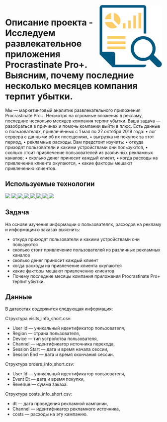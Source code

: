 <img src="study.png" width=200 align="right"/>

# Описание проекта - Исследуем развлекательное приложения Procrastinate Pro+. Выясним, почему последние несколько месяцев компания терпит убытки.

Мы — маркетинговый аналитик развлекательного приложения Procrastinate Pro+. Несмотря на огромные вложения в рекламу, последние несколько месяцев компания терпит убытки. Ваша задача — разобраться в причинах и помочь компании выйти в плюс.
    Есть данные о пользователях, привлечённых с 1 мая по 27 октября 2019 года:
    •	лог сервера с данными об их посещениях,
    •	выгрузка их покупок за этот период,
    •	рекламные расходы.
    Вам предстоит изучить:
    •	откуда приходят пользователи и какими устройствами они пользуются,
    •	сколько стоит привлечение пользователей из различных рекламных каналов;
    •	сколько денег приносит каждый клиент,
    •	когда расходы на привлечение клиента окупаются,
    •	какие факторы мешают привлечению клиентов.


## Используемые технологии
<div align="left">
<a href="https://www.python.org" target="_blank"><img src="https://img.shields.io/badge/Python-3776AB?style=for-the-badge&logo=Python&logoColor=white"/></a>
<a href="https://pandas.pydata.org" target="_blank"><img src="https://img.shields.io/badge/Pandas-150458?style=for-the-badge&logo=pandas&logoColor=white"/>
</a>
<a href="https://jupyter.org" target="_blank"><img src="https://img.shields.io/badge/Jupyter-F37626?style=for-the-badge&logo=Jupyter&logoColor=white"/>
</a>
<a href=# target="_blank"><img src="https://img.shields.io/badge/Numpy-B0E0E6?style=for-the-badge&logo=Numpy&logoColor=white"/>
</a>
<a href=# target="_blank"><img src="https://img.shields.io/badge/Scipy-191970?style=for-the-badge&logo=Scipy&logoColor=white"/>
</a>
<a href=# target="_blank"><img src="https://img.shields.io/badge/Matplotlib-808080?style=for-the-badge&logo=CodeForces&logoColor=white"/>
</a>
<a href=# target="_blank"><img src="https://img.shields.io/badge/Seaborn-047DA3?style=for-the-badge&logo=Codeforces&logoColor=white"/>
</a>
<a href=# target="_blank"><img src="https://img.shields.io/badge/Datetime-FFFF00?style=for-the-badge&logo=Datetime&logoColor=white"/>
</a>
</div> 

## Задача

На основе изучения информации о пользователях, расходов на рекламу и информации о заказах выяснить:

- откуда приходят пользователи и какими устройствами они пользуются
- сколько стоит привлечение пользователей из различных рекламных каналов
- сколько денег приносит каждый клиент
- когда расходы на привлечение клиента окупаются
- какие факторы мешают привлечению клиентов
- Почему последние месяцы компания приложения Procrastinate Pro+ терпит убытки.


## Данные
В датасетах содержится следующая информация:

Структура visits_info_short.csv:
- User Id — уникальный идентификатор пользователя,
- Region — страна пользователя,
- Device — тип устройства пользователя,
- Channel — идентификатор источника перехода,
- Session Start — дата и время начала сессии,
- Session End — дата и время окончания сессии.

Структура orders_info_short.csv:
- User Id — уникальный идентификатор пользователя,
- Event Dt — дата и время покупки,
- Revenue — сумма заказа.

Структура costs_info_short.csv:
- dt — дата проведения рекламной кампании,
- Channel — идентификатор рекламного источника,
- costs — расходы на эту кампанию.
